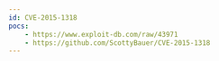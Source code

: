 ```yaml
---
id: CVE-2015-1318
pocs:
    - https://www.exploit-db.com/raw/43971
    - https://github.com/ScottyBauer/CVE-2015-1318
---
```

